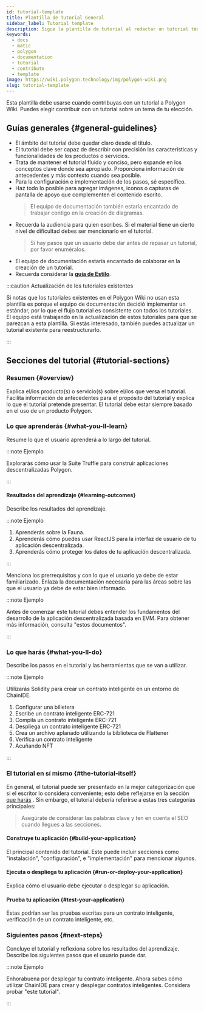 ```yaml
---
id: tutorial-template
title: Plantilla de Tutorial General
sidebar_label: Tutorial template
description: Sigue la plantilla de tutorial al redactar un tutorial técnico.
keywords:
  - docs
  - matic
  - polygon
  - documentation
  - tutorial
  - contribute
  - template
image: https://wiki.polygon.technology/img/polygon-wiki.png
slug: tutorial-template
---
```


Esta plantilla debe usarse cuando contribuyas con un tutorial a Polygon Wiki. Puedes elegir contribuir con un tutorial sobre un tema de tu elección.

## Guías generales {#general-guidelines}

* El ámbito del tutorial debe quedar claro desde el título.
* El tutorial debe ser capaz de describir con precisión las características y funcionalidades de los productos o servicios.
* Trata de mantener el tutorial fluido y conciso, pero expande en los conceptos clave donde sea apropiado. Proporciona información de antecedentes y más contexto cuando sea posible.
* Para la configuración e implementación de los pasos, sé específico.
* Haz todo lo posible para agregar imágenes, iconos o capturas de pantalla de apoyo que complementen el contenido escrito.
  > El equipo de documentación también estaría encantado de trabajar contigo en la creación de diagramas.
* Recuerda la audiencia para quien escribes. Si el material tiene un cierto nivel de dificultad debes ser mencionarlo en el tutorial.
  > Si hay pasos que un usuario debe dar antes de repasar un tutorial, por favor enuméralos.
* El equipo de documentación estaría encantado de colaborar en la creación de un tutorial.
* Recuerda considerar la **[guía de Estilo](writing-style.md)**.

:::caution Actualización de los tutoriales existentes

Si notas que los tutoriales existentes en el Polygon Wiki no usan esta plantilla es porque el equipo de documentación decidió implementar un estándar, por lo que el flujo tutorial es consistente con todos los tutoriales. El equipo está trabajando en la actualización de estos tutoriales para que se parezcan a esta plantilla. Si estás interesado, también puedes actualizar un tutorial existente para reestructurarlo.

:::

## Secciones del tutorial {#tutorial-sections}

### Resumen {#overview}

Explica el/los producto(s) o servicio(s) sobre el/los que versa el tutorial. Facilita información de antecedentes para el propósito del tutorial y explica lo que el tutorial pretende presentar. El tutorial debe estar siempre basado en el uso de un producto Polygon.

### Lo que aprenderás {#what-you-ll-learn}

Resume lo que el usuario aprenderá a lo largo del tutorial.

:::note Ejemplo

Explorarás cómo usar la Suite Truffle para construir aplicaciones descentralizadas Polygon.

:::

#### Resultados del aprendizaje {#learning-outcomes}

Describe los resultados del aprendizaje.

:::note Ejemplo

1. Aprenderás sobre la Fauna.
2. Aprenderás cómo puedes usar ReactJS para la interfaz de usuario de tu aplicación descentralizada.
3. Aprenderás cómo proteger los datos de tu aplicación descentralizada.

:::

Menciona los prerrequisitos y con lo que el usuario ya debe de estar familiarizado. Enlaza la documentación necesaria para las áreas sobre las que el usuario ya debe de estar bien informado.

:::note Ejemplo

Antes de comenzar este tutorial debes entender los fundamentos del desarrollo de la aplicación descentralizada basada en EVM. Para obtener más información, consulta "estos documentos".

:::

### Lo que harás {#what-you-ll-do}

Describe los pasos en el tutorial y las herramientas que se van a utilizar.

:::note Ejemplo

Utilizarás Solidity para crear un contrato inteligente en un entorno de ChainIDE.

1. Configurar una billetera
2. Escribe un contrato inteligente ERC-721
3. Compila un contrato inteligente ERC-721
4. Despliega un contrato inteligente ERC-721
5. Crea un archivo aplanado utilizando la biblioteca de Flattener
6. Verifica un contrato inteligente
7. Acuñando NFT

:::

### El tutorial en sí mismo {#the-tutorial-itself}

En general, el tutorial puede ser presentado en la mejor categorización que si el escritor lo considera conveniente; esto debe reflejarse en la sección [que harás](#what-youll-do)
. Sin embargo, el tutorial debería referirse a estas tres categorías principales:

> Asegúrate de considerar las palabras clave y ten en cuenta el SEO cuando llegues a las secciones.

#### Construye tu aplicación {#build-your-application}

El principal contenido del tutorial. Este puede incluir secciones como "instalación", "configuración", e "implementación" para mencionar algunos.

#### Ejecuta o despliega tu aplicación {#run-or-deploy-your-application}

Explica cómo el usuario debe ejecutar o desplegar su aplicación.

#### Prueba tu aplicación {#test-your-application}

Estas podrían ser las pruebas escritas para un contrato inteligente, verificación de un contrato inteligente, etc.

### Siguientes pasos {#next-steps}

Concluye el tutorial y reflexiona sobre los resultados del aprendizaje. Describe los siguientes pasos que el usuario puede dar.

:::note Ejemplo

Enhorabuena por desplegar tu contrato inteligente. Ahora sabes cómo utilizar ChainIDE para crear y desplegar contratos inteligentes. Considera probar "este tutorial".

:::
